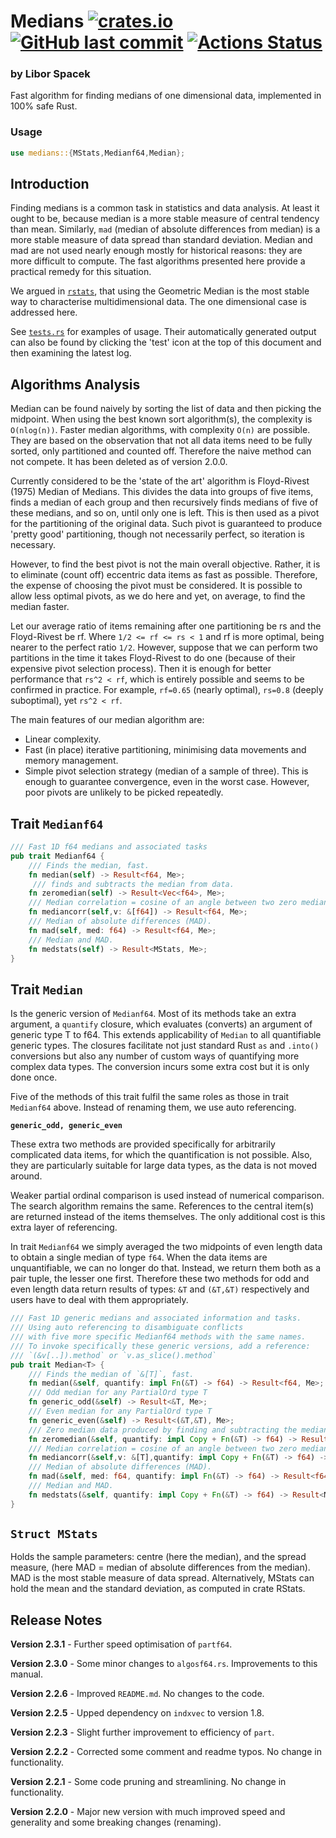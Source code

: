 # Medians [<img alt="crates.io" src="https://img.shields.io/crates/v/medians?logo=rust">](https://crates.io/crates/medians) [<img alt="GitHub last commit" src="https://img.shields.io/github/last-commit/liborty/medians/HEAD?logo=github">](https://github.com/liborty/medians) [![Actions Status](https://github.com/liborty/medians/workflows/test/badge.svg)](https://github.com/liborty/medians/actions)

### **by Libor Spacek**

Fast algorithm for finding medians of one dimensional data, implemented in 100% safe Rust.

### Usage

```rust
use medians::{MStats,Medianf64,Median};
```

## Introduction

Finding medians is a common task in statistics and data analysis. At least it ought to be, because median is a more stable measure of central tendency than mean. Similarly, `mad` (median of absolute differences from median) is a more stable measure of data spread than standard deviation. Median and mad are not used nearly enough mostly for historical reasons: they are more difficult to compute. The fast algorithms presented here provide a practical remedy for this situation.

We argued in [`rstats`](https://github.com/liborty/rstats), that using the Geometric Median is the most stable way to characterise multidimensional data. The one dimensional case is addressed here.

See [`tests.rs`](https://github.com/liborty/medians/blob/main/tests/tests.rs) for examples of usage. Their automatically generated output can also be found by clicking the 'test' icon at the top of this document and then examining the latest log.

## Algorithms Analysis

Median can be found naively by sorting the list of data and then picking the midpoint. When using the best known sort algorithm(s), the complexity is `O(nlog(n))`. Faster median algorithms, with complexity `O(n)` are possible. They are based on the observation that not all data items need to be fully sorted, only partitioned and counted off. Therefore the naive method can not compete. It has been deleted as of version 2.0.0.

Currently considered to be the 'state of the art' algorithm is Floyd-Rivest (1975) Median of Medians. This divides the data into groups of five items, finds a median of each group and then recursively finds medians of five of these medians, and so on, until only one is left. This is then used as a pivot for the partitioning of the original data. Such  pivot is guaranteed to produce 'pretty good' partitioning, though not necessarily perfect, so iteration is necessary.

However, to find the best pivot is not the main overall objective. Rather, it is to eliminate (count off) eccentric data items as fast as possible. Therefore, the expense of choosing the pivot must be considered. It is possible to allow less optimal pivots, as we do here and yet, on average, to find the median faster.

Let our average ratio of items remaining after one partitioning be rs and the Floyd-Rivest be rf. Where `1/2 <= rf <= rs < 1` and rf is more optimal, being nearer to the perfect ratio `1/2`. However, suppose that we can perform two partitions in the time it takes Floyd-Rivest to do one (because of their expensive pivot selection process). Then it is enough for better performance that `rs^2 < rf`, which is entirely possible and seems to be confirmed in practice. For example, `rf=0.65` (nearly optimal), `rs=0.8` (deeply suboptimal), yet `rs^2 < rf`.

The main features of our median algorithm are:

* Linear complexity.
* Fast (in place) iterative partitioning, minimising data movements and memory management.
* Simple pivot selection strategy (median of a sample of three). This is enough to guarantee convergence, even in the worst case. However, poor pivots are unlikely to be picked repeatedly.

## Trait `Medianf64`

```rust
/// Fast 1D f64 medians and associated tasks
pub trait Medianf64 {
    /// Finds the median, fast. 
    fn median(self) -> Result<f64, Me>;  
     /// finds and subtracts the median from data. 
    fn zeromedian(self) -> Result<Vec<f64>, Me>;
    /// Median correlation = cosine of an angle between two zero median vecs
    fn mediancorr(self,v: &[f64]) -> Result<f64, Me>;
    /// Median of absolute differences (MAD).
    fn mad(self, med: f64) -> Result<f64, Me>;
    /// Median and MAD.
    fn medstats(self) -> Result<MStats, Me>;
}
```

## Trait `Median`

Is the generic version of `Medianf64`. Most of its methods take an extra argument, a `quantify` closure, which evaluates (converts) an argument of generic type T to f64. This extends applicability of `Median` to all quantifiable generic types. The closures facilitate not just standard Rust `as` and `.into()` conversions but also any number of custom ways of quantifying more complex data types. The conversion incurs some extra cost but it is only done once.

Five of the methods of this trait fulfil the same roles as those in trait `Medianf64` above. Instead of renaming them, we use auto referencing.

**`generic_odd, generic_even`**

These extra two methods are provided specifically for arbitrarily complicated data items, for which the quantification is not possible. Also, they are particularly suitable for large data types, as the data is not moved around.

Weaker partial ordinal comparison is used instead of numerical comparison. The search algorithm remains the same. References to the central item(s) are returned instead of the items themselves. The only additional cost is this extra layer of referencing.

In trait `Medianf64` we simply averaged the two midpoints of even length data to obtain a single median of type `f64`. When the data items are unquantifiable, we can no longer do that. Instead, we return them both as a pair tuple, the lesser one first. Therefore these two methods for odd and even length data return results of types: `&T` and `(&T,&T)` respectively and users have to deal with them appropriately.

```rust
/// Fast 1D generic medians and associated information and tasks.  
/// Using auto referencing to disambiguate conflicts 
/// with five more specific Medianf64 methods with the same names.  
/// To invoke specifically these generic versions, add a reference:  
/// `(&v[..]).method` or `v.as_slice().method`
pub trait Median<T> {
    /// Finds the median of `&[T]`, fast. 
    fn median(&self, quantify: impl Fn(&T) -> f64) -> Result<f64, Me>; 
    /// Odd median for any PartialOrd type T 
    fn generic_odd(&self) -> Result<&T, Me>;
    /// Even median for any PartialOrd type T 
    fn generic_even(&self) -> Result<(&T,&T), Me>;
    /// Zero median data produced by finding and subtracting the median. 
    fn zeromedian(&self, quantify: impl Copy + Fn(&T) -> f64) -> Result<Vec<f64>, Me>;
    /// Median correlation = cosine of an angle between two zero median vecs
    fn mediancorr(&self,v: &[T],quantify: impl Copy + Fn(&T) -> f64) -> Result<f64, Me>;
    /// Median of absolute differences (MAD).
    fn mad(&self, med: f64, quantify: impl Fn(&T) -> f64) -> Result<f64, Me>;
    /// Median and MAD.
    fn medstats(&self, quantify: impl Copy + Fn(&T) -> f64) -> Result<MStats, Me>;
}
```

## `Struct MStats`

Holds the sample parameters: centre (here the median), and the spread measure, (here MAD = median of absolute differences from the median). MAD is the most stable measure of data spread. Alternatively, MStats can hold the mean and the standard deviation, as computed in crate RStats.

## Release Notes

**Version 2.3.1** - Further speed optimisation of `partf64`.

**Version 2.3.0** - Some minor changes to `algosf64.rs`. Improvements to this manual.

**Version 2.2.6** - Improved `README.md`. No changes to the code.

**Version 2.2.5** - Upped dependency on `indxvec` to version 1.8.

**Version 2.2.3** - Slight further improvement to efficiency of `part`.

**Version 2.2.2** - Corrected some comment and readme typos. No change in functionality.

**Version 2.2.1** - Some code pruning and streamlining. No change in functionality.

**Version 2.2.0** - Major new version with much improved speed and generality and some breaking changes (renaming).
